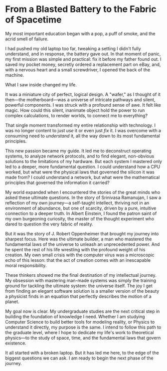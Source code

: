 # From a Blasted Battery to the Fabric of Spacetime

My most important education began with a pop, a puff of smoke, and the acrid smell of failure.

I had pushed my old laptop too far, tweaking a setting I didn't fully understand, and in response, the battery gave out. In that moment of panic, my first mission was simple and practical: fix it before my father found out. I saved my pocket money, secretly ordered a replacement part on eBay, and, with a nervous heart and a small screwdriver, I opened the back of the machine.

What I saw inside changed my life.

It was a miniature city of perfect, logical design. A "wafer," as I thought of it then—the motherboard—was a universe of intricate pathways and silent, powerful components. I was struck with a profound sense of awe. It felt like magic. How could this silent, inanimate object hold the power to run complex calculations, to render worlds, to connect me to everything?

That single moment transformed my entire relationship with technology. I was no longer content to just *use* it or even just *fix* it. I was overcome with a consuming need to *understand* it, all the way down to its most fundamental principles.

This new passion became my guide. It led me to deconstruct operating systems, to analyze network protocols, and to find elegant, non-obvious solutions to the limitations of my hardware. But each system I mastered only led to a deeper, more fundamental question. I could understand how a CPU worked, but what were the physical laws that governed the silicon it was made from? I could understand a network, but what were the mathematical principles that governed the information it carried?

My world expanded when I encountered the stories of the great minds who asked these ultimate questions. In the story of Srinivasa Ramanujan, I saw a reflection of my own journey—a self-taught intellect, thriving not in an environment of abundance, but one of scarcity, driven by a pure, intuitive connection to a deeper truth. In Albert Einstein, I found the patron saint of my own burgeoning curiosity, the master of the thought experiment who dared to question the very fabric of reality.

But it was the story of J. Robert Oppenheimer that brought my journey into sharpest focus. Here was the ultimate builder, a man who mastered the fundamental laws of the universe to unleash an unprecedented power. And he spent the rest of his life wrestling with the profound weight of his creation. My own small crisis with the computer virus was a microscopic echo of this lesson: that the act of creation comes with an inescapable moral responsibility.

These thinkers showed me the final destination of my intellectual journey. My obsession with mastering man-made systems was simply the training ground for tackling the ultimate system: the universe itself. The joy I get from finding an elegant software solution is a smaller version of the beauty a physicist finds in an equation that perfectly describes the motion of a planet.

My goal now is clear. My undergraduate studies are the next critical step in building the foundation of knowledge I need. Whether I am studying Computer Science to build better tools for modeling reality, or Physics to understand it directly, my purpose is the same. I intend to follow this path to the graduate level, where I hope to dedicate my life's work to theoretical physics—to the study of space, time, and the fundamental laws that govern existence.

It all started with a broken laptop. But it has led me here, to the edge of the biggest questions we can ask. I am ready to begin the next phase of the journey.
